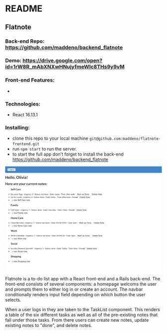 # README

## Flatnote

### Back-end Repo: https://github.com/maddeno/backend_flatnote

### Demo: https://drive.google.com/open?id=1rW8R_mAbXNXwHNujyfmeWIc8THs9y9vM

### Front-end Features:
  - 

### Technologies: 
  - React 16.13.1

### Installing:
  - clone this repo to your local machine ```git@github.com:maddeno/flatnote-frontend.git```
  - run ```npm start``` to run the server.
  - to start the full app don't forget to install the back-end https://github.com/maddeno/backend_flatnote

![](images/screenshot.png)

Flatnote is a to-do list app with a React front-end and a Rails back-end. The front-end consists of several components: a homepage welcoms the user and prompts them to either log in or create an account. The navbar conditionally renders input field depending on which button the user selects.

When a user logs in they are taken to the TaskList component. This renders a table of the six different tasks as well as all of the pre-existing notes that fall under those tasks. From there users can create new notes, update existing notes to "done", and delete notes. 
 